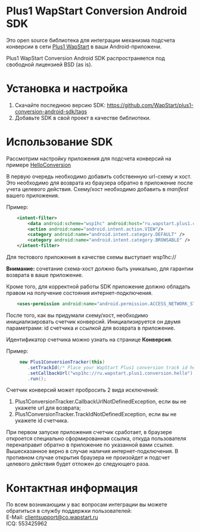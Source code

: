 Plus1 WapStart Conversion Android SDK
=====================================

Это open source библиотека для интеграции механизма подсчета конверсии в сети [Plus1 WapStart](https://plus1.wapstart.ru) в ваши Android-приложени.

Plus1 WapStart Conversion Android SDK распространяется под свободной лицензией BSD (as is).

# Установка и настройка

1. Скачайте последнюю версию SDK: https://github.com/WapStart/plus1-conversion-android-sdk/tags
2. Добавьте SDK в свой проект в качестве библиотеки.

# Использование SDK

Рассмотрим настройку приложения для подсчета конверсий на примере [HelloConversion](https://github.com/WapStart/plus1-conversion-android-sdk/blob/master/examples/HelloConversion/)

В первую очередь необходимо добавить собственную url-схему и хост. Это необходимо для возврата из браузера обратно в приложение после учета целевого действия. Схему/хост необходимо добавить в _manifest_ вашего приложения. 

Пример:
```XML
    <intent-filter>
        <data android:scheme="wsp1hc" android:host="ru.wapstart.plus1.conversion.hello" />
        <action android:name="android.intent.action.VIEW"/>
        <category android:name="android.intent.category.DEFAULT" />
        <category android:name="android.intent.category.BROWSABLE" />
    </intent-filter>
```

Для тестового приложения в качестве схемы выступает wsp1hc://

**Внимание:** сочетание схема-хост должно быть уникально, для гарантии возврата в ваше приложение.

Кроме того, для корректной работы SDK приложение должно обладать правом на получение состояния интернет-подключения.

```XML
	<uses-permission android:name="android.permission.ACCESS_NETWORK_STATE" />
```

После того, как вы придумали схему/хост, необходимо инициализировать счетчик конверсий. Инициализируется он двумя параметрами: id счетчика и ссылкой для возврата в приложение.

Идентификатор счетчика можно узнать на странице **Конверсия**.

Пример:

```Java
     new Plus1ConversionTracker(this)
		.setTrackId(/* Place your WapStart Plus1 conversion track id here */)
        .setCallbackUrl("wsp1hc://ru.wapstart.plus1.conversion.hello")
        .run();
```

Счетчик конверсий может пробросить 2 вида исключений:

1. Plus1ConversionTracker.CallbackUrlNotDefinedException, если вы не укажете url для возврата;
2. Plus1ConversionTracker.TrackIdNotDefinedException, если вы не укажете id счетчика. 

При первом запуске приложения счетчик сработает, в браузере откроется специально сформированная ссылка, откуда пользователя перенаправит обратно в приложение по указанной вами ссылке. Вышесказанное верно в случае наличия интернет-подключения. В противном случае открытия браузера не произойдет и подсчет целевого действия будет отложен до следующего раза.

# Контактная информация
По всем возникающим у вас вопросам интеграции вы можете обратиться в службу поддержки пользователей:  
E-Mail: clientsupport@co.wapstart.ru  
ICQ: 553425962
